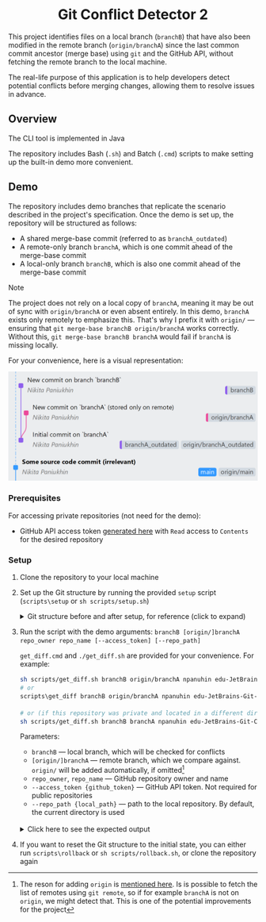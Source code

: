 <h1 align="center">Git Conflict Detector 2</h1>

This project identifies files on a local branch (`branchB`) that have also been modified in the remote branch (`origin/branchA`) since the last common commit ancestor (merge base) using `git` and the GitHub API, without fetching the remote branch to the local machine.

The real-life purpose of this application is to help developers detect potential conflicts before merging changes, allowing them to resolve issues in advance.


## Overview

The CLI tool is implemented in Java

The repository includes Bash (`.sh`) and Batch (`.cmd`) scripts to make setting up the built-in demo more convenient.


## Demo

The repository includes demo branches that replicate the scenario described in the project's specification. Once the demo is set up, the repository will be structured as follows:

- A shared merge-base commit (referred to as `branchA_outdated`)
- A remote-only branch `branchA`, which is one commit ahead of the merge-base commit
- A local-only branch `branchB`, which is also one commit ahead of the merge-base commit

<a id="origin"></a>
> [!NOTE]
> The project does not rely on a local copy of `branchA`, meaning it may be out of sync with `origin/branchA` or even absent entirely. In this demo, `branchA` exists only remotely to emphasize this. That's why I prefix it with `origin/` — ensuring that `git merge-base branchB origin/branchA` works correctly. Without this, `git merge-base branchB branchA` would fail if `branchA` is missing locally.

For your convenience, here is a visual representation:

<img with="100%" src="assets/after_setup.png">


### Prerequisites

For accessing private repositories (not need for the demo):
- GitHub API access token [generated here](https://github.com/settings/personal-access-tokens) with `Read` access to `Contents` for the desired repository


### Setup

1. Clone the repository to your local machine

2. Set up the Git structure by running the provided `setup` script (`scripts\setup` or `sh scripts/setup.sh`)

    <details>
    <summary>Git structure before and after setup, for reference (click to expand)</summary>

    <br>
    <div align="center"><b>Before setup</b></div>
    <img with="100%" src="assets/before_setup.png">

    <br>
    <br>
    <div align="center"><b>After setup</b></div>
    <img with="100%" src="assets/after_setup.png">

    </details>

3. Run the script with the demo arguments: `branchB [origin/]branchA repo_owner repo_name [--access_token] [--repo_path]`

    `get_diff.cmd` and `./get_diff.sh` are provided for your convenience. For example:

    ```bash
    sh scripts/get_diff.sh branchB origin/branchA npanuhin edu-JetBrains-Git-Conflict-Detector
    # or
    scripts\get_diff branchB origin/branchA npanuhin edu-JetBrains-Git-Conflict-Detector

    # or (if this repository was private and located in a different directory)
    sh scripts/get_diff.sh branchB branchA npanuhin edu-JetBrains-Git-Conflict-Detector --access_token {github_token} --repo_path ../some_path/
    ```

    Parameters:
    - `branchB` — local branch, which will be checked for conflicts
    - `[origin/]branchA` — remote branch, which we compare against. `origin/` will be added automatically, if omitted[^1]
    - `repo_owner`, `repo_name` — GitHub repository owner and name
    - `--access_token {github_token}` — GitHub API token. Not required for public repositories
    - `--repo_path {local_path}` — path to the local repository. By default, the current directory is used

    <br>
    <details>
    <summary>Click here to see the expected output</summary>

    ```py
    --- Potential Conflicts ---

    Conflict: file_in_root.txt
      origin/branchA: Modified   file_in_root.txt
      branchB:        Modified   file_in_root.txt

    Conflict: folder_in_root/empty_file.txt
      origin/branchA: Modified   folder_in_root/empty_file.txt
      branchB:        Modified   folder_in_root/empty_file.txt

    Conflict: folder_in_root/folder_nested/created_file.txt
      origin/branchA: Added      folder_in_root/folder_nested/created_file.txt
      branchB:        Added      folder_in_root/folder_nested/created_file.txt

    Conflict: folder_in_root/folder_nested/deleted_file.txt
      origin/branchA: Removed    folder_in_root/folder_nested/deleted_file.txt
      branchB:        Removed    folder_in_root/folder_nested/deleted_file.txt

    Conflict: folder_in_root/folder_nested/file_in_folders.txt
      origin/branchA: Modified   folder_in_root/folder_nested/file_in_folders.txt
      branchB:        Modified   folder_in_root/folder_nested/file_in_folders.txt

    Conflict: folder_in_root/truly_renamed_file.txt
      origin/branchA: Renamed    folder_in_root/folder_nested/renamed_file.txt -> folder_in_root/truly_renamed_file.txt
      branchB:        Renamed    folder_in_root/folder_nested/renamed_file.txt -> folder_in_root/truly_renamed_file.txt
    ```

    </details>

4. If you want to reset the Git structure to the initial state, you can either run `scripts\rollback` or `sh scripts/rollback.sh`, or clone the repository again


[^1]: The reson for adding `origin` is [mentioned here](#origin). Is is possible to fetch the list of remotes using `git remote`, so if for example `branchA` is not on `origin`, we might detect that. This is one of the potential improvements for the project
